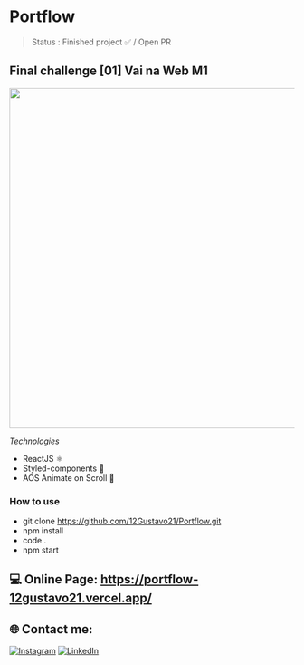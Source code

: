 # Portflow

> Status : Finished project ✅ / Open PR

## Final challenge [01] Vai na Web M1

<img width ='600px' src ='./src/assets/videos/Recording.gif' />

*Technologies*

+ ReactJS ⚛️
+ Styled-components 💅
+ AOS Animate on Scroll 📜

### How to use
 
 - git clone https://github.com/12Gustavo21/Portflow.git
 - npm install
 - code .
 - npm start
 
 ## 💻 Online Page: https://portflow-12gustavo21.vercel.app/

## 🌐 Contact me:
[![Instagram](https://img.shields.io/badge/Instagram-%23E4405F.svg?logo=Instagram&logoColor=white)](https://instagram.com/gualmda) [![LinkedIn](https://img.shields.io/badge/LinkedIn-%230077B5.svg?logo=linkedin&logoColor=white)](https://linkedin.com/in/gustavo-almeida-421044246)
